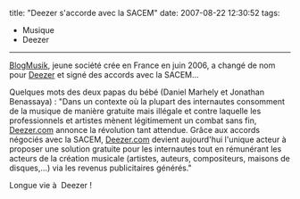 title: "Deezer s'accorde avec la SACEM"
date: 2007-08-22 12:30:52
tags:
  - Musique
  - Deezer
---

[BlogMusik](//www.hugedomains.com/domain_profile.cfm?d=blogmusik&amp;e=com), jeune société crée en France en juin 2006, a changé de nom pour [Deezer](//www.deezer.com) et signé des accords avec la SACEM&#8230;

<!-- more -->

Quelques mots des deux papas du bébé (Daniel Marhely et Jonathan Benassaya)&nbsp;: "Dans un contexte où la plupart des internautes consomment de la musique de manière gratuite mais illégale et contre laquelle les professionnels et artistes mènent légitimement un combat sans fin, [Deezer.com](//www.deezer.com) annonce la révolution tant attendue. Grâce aux accords négociés avec la SACEM, [Deezer.com](//www.deezer.com) devient aujourd'hui l'unique acteur à  proposer une solution gratuite pour les internautes tout en rémunérant les acteurs de la création musicale (artistes, auteurs, compositeurs, maisons de disques,&#8230;) via les revenus publicitaires générés."

Longue vie à  Deezer&nbsp;!